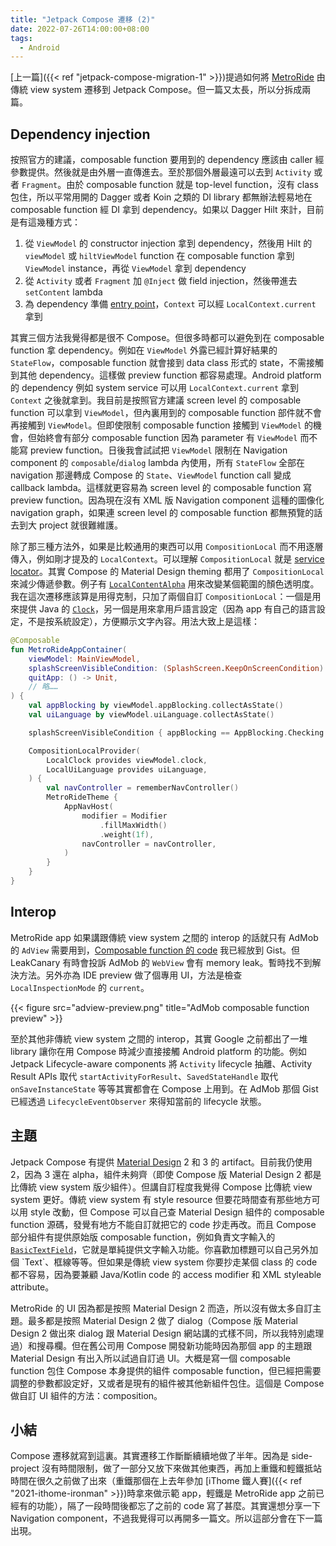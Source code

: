 ```yaml
---
title: "Jetpack Compose 遷移 (2)"
date: 2022-07-26T14:00:00+08:00
tags:
  - Android
---
```


[上一篇]({{< ref "jetpack-compose-migration-1" >}})提過如何將 [MetroRide](https://play.google.com/store/apps/details?id=net.swiftzer.metroride) 由傳統 view system 遷移到 Jetpack Compose。但一篇又太長，所以分拆成兩篇。

## Dependency injection

按照官方的建議，composable function 要用到的 dependency 應該由 caller 經參數提供。然後就是由外層一直傳進去。至於那個外層最遠可以去到 `Activity` 或者 `Fragment`。由於 composable function 就是 top-level function，沒有 class 包住，所以平常用開的 Dagger 或者 Koin 之類的 DI library 都無辦法輕易地在 composable function 經 DI 拿到 dependency。如果以 Dagger Hilt 來計，目前是有這幾種方式：

1. 從 `ViewModel` 的 constructor injection 拿到 dependency，然後用 Hilt 的 `viewModel` 或 `hiltViewModel` function 在 composable function 拿到 `ViewModel` instance，再從 `ViewModel` 拿到 dependency
2. 從 `Activity` 或者 `Fragment` 加 `@Inject` 做 field injection，然後帶進去 `setContent` lambda
3. 為 dependency 準備 [entry point](https://dagger.dev/hilt/entry-points.html)，`Context` 可以經 `LocalContext.current` 拿到

其實三個方法我覺得都是很不 Compose。但很多時都可以避免到在 composable function 拿 dependency。例如在 `ViewModel` 外露已經計算好結果的 `StateFlow`，composable function 就會接到 data class 形式的 state，不需接觸到其他 dependency。這樣做 preview function 都容易處理。Android platform 的 dependency 例如 system service 可以用 `LocalContext.current` 拿到 `Context` 之後就拿到。我目前是按照官方建議 screen level 的 composable function 可以拿到 `ViewModel`，但內裏用到的 composable function 部件就不會再接觸到 `ViewModel`。但即使限制 composable function 接觸到 `ViewModel` 的機會，但始終會有部分 composable function 因為 parameter 有 `ViewModel` 而不能寫 preview function。日後我會試試把 `ViewModel` 限制在 Navigation component 的 `composable`/`dialog` lambda 內使用，所有 `StateFlow` 全部在 navigation 那邊轉成 Compose 的 `State`、`ViewModel` function call 變成 callback lambda。這樣就更容易為 screen level 的 composable function 寫 preview function。因為現在沒有 XML 版 Navigation component 這種的圖像化 navigation graph，如果連 screen level 的 composable function 都無預覽的話去到大 project 就很難維護。

除了那三種方法外，如果是比較通用的東西可以用 `CompositionLocal` 而不用逐層傳入，例如剛才提及的 `LocalContext`。可以理解 `CompositionLocal` 就是 [service locator](https://en.wikipedia.org/wiki/Service_locator_pattern)。其實 Compose 的 Material Design theming 都用了 `CompositionLocal` 來減少傳遞參數。例子有 [`LocalContentAlpha`](https://developer.android.com/reference/kotlin/androidx/compose/material/package-summary#LocalContentAlpha()) 用來改變某個範圍的顏色透明度。我在這次遷移應該算是用得克制，只加了兩個自訂 `CompositionLocal`：一個是用來提供 Java 的 [`Clock`](https://docs.oracle.com/javase/8/docs/api/java/time/Clock.html)，另一個是用來拿用戶語言設定（因為 app 有自己的語言設定，不是按系統設定），方便顯示文字內容。用法大致上是這樣：

```kotlin
@Composable
fun MetroRideAppContainer(
    viewModel: MainViewModel,
    splashScreenVisibleCondition: (SplashScreen.KeepOnScreenCondition) -> Unit,
    quitApp: () -> Unit,
    // 略……
) {
    val appBlocking by viewModel.appBlocking.collectAsState()
    val uiLanguage by viewModel.uiLanguage.collectAsState()

    splashScreenVisibleCondition { appBlocking == AppBlocking.Checking }

    CompositionLocalProvider(
        LocalClock provides viewModel.clock,
        LocalUiLanguage provides uiLanguage,
    ) {
        val navController = rememberNavController()
        MetroRideTheme {
            AppNavHost(
                modifier = Modifier
                    .fillMaxWidth()
                    .weight(1f),
                navController = navController,
            )
        }
    }
}
```

## Interop

MetroRide app 如果講跟傳統 view system 之間的 interop 的話就只有 AdMob 的 `AdView` 需要用到，[Composable function 的 code](https://gist.github.com/ericksli/d4e4ab21ddfcb0054bd8852f3b9ff31e) 我已經放到 Gist。但 LeakCanary 有時會投訴 AdMob 的 `WebView` 會有 memory leak。暫時找不到解決方法。另外亦為 IDE preview 做了個專用 UI，方法是檢查 `LocalInspectionMode` 的 `current`。

{{< figure src="adview-preview.png" title="AdMob composable function preview" >}}

至於其他非傳統 view system 之間的 interop，其實 Google 之前都出了一堆 library 讓你在用 Compose 時減少直接接觸 Android platform 的功能。例如 Jetpack Lifecycle-aware components 將 `Activity` lifecycle 抽離、Activity Result APIs 取代 `startActivityForResult`、`SavedStateHandle` 取代 `onSaveInstanceState` 等等其實都會在 Compose 上用到。在 AdMob 那個 Gist 已經透過 `LifecycleEventObserver` 來得知當前的 lifecycle 狀態。

## 主題

Jetpack Compose 有提供 [Material Design](https://material.io/design/introduction) 2 和 3 的 artifact。目前我仍使用 2，因為 3 還在 alpha，組件未夠齊（即使 Compose 版 Material Design 2 都是比傳統 view system 版少組件）。但講自訂程度我覺得 Compose 比傳統 view system 更好。傳統 view system 有 style resource 但要花時間查有那些地方可以用 style 改動，但 Compose 可以自己查 Material Design 組件的 composable function 源碼，發覺有地方不能自訂就把它的 code 抄走再改。而且 Compose 部分組件有提供原始版 composable function，例如負責文字輸入的 [`BasicTextField`](https://developer.android.com/reference/kotlin/androidx/compose/foundation/text/package-summary#BasicTextField(kotlin.String,kotlin.Function1,androidx.compose.ui.Modifier,kotlin.Boolean,kotlin.Boolean,androidx.compose.ui.text.TextStyle,androidx.compose.foundation.text.KeyboardOptions,androidx.compose.foundation.text.KeyboardActions,kotlin.Boolean,kotlin.Int,androidx.compose.ui.text.input.VisualTransformation,kotlin.Function1,androidx.compose.foundation.interaction.MutableInteractionSource,androidx.compose.ui.graphics.Brush,kotlin.Function1))，它就是單純提供文字輸入功能。你喜歡加標題可以自己另外加個 `Text`、框線等等。但如果是傳統 view system 你要抄走某個 class 的 code 都不容易，因為要兼顧 Java/Kotlin code 的 access modifier 和 XML styleable attribute。

MetroRide 的 UI 因為都是按照 Material Design 2 而造，所以沒有做太多自訂主題。最多都是按照 Material Design 2 做了 dialog（Compose 版 Material Design 2 做出來 dialog 跟 Material Design 網站講的式樣不同，所以我特別處理過）和搜尋欄。但在舊公司用 Compose 開發新功能時因為那個 app 的主題跟 Material Design 有出入所以試過自訂過 UI。大概是寫一個 composable function 包住 Compose 本身提供的組件 composable function，但已經把需要調整的參數都設定好，又或者是現有的組件被其他新組件包住。這個是 Compose 做自訂 UI 組件的方法：composition。

## 小結

Compose 遷移就寫到這裏。其實遷移工作斷斷續續地做了半年。因為是 side-project 沒有時間限制，做了一部分又放下來做其他東西，再加上重鐵和輕鐵抵站時間在很久之前做了出來（重鐵那個在上去年參加 [iThome 鐵人賽]({{< ref "2021-ithome-ironman" >}})時拿來做示範 app，輕鐵是 MetroRide app 之前已經有的功能），隔了一段時間後都忘了之前的 code 寫了甚麼。其實還想分享一下 Navigation component，不過我覺得可以再開多一篇文。所以這部分會在下一篇出現。
